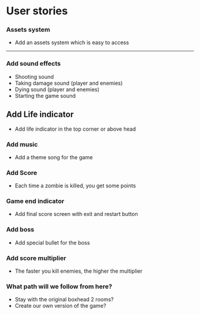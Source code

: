 

# User stories

### Assets system
- Add an assets system which is easy to access


----------------------------------------------------

### Add sound effects
- Shooting sound
- Taking damage sound (player and enemies)
- Dying sound (player and enemies)
- Starting the game sound

## Add Life indicator
- Add life indicator in the top corner or above head

### Add music
- Add a theme song for the game

### Add Score
- Each time a zombie is killed, you get some points

### Game end indicator
- Add final score screen with exit and restart button

### Add boss
- Add special bullet for the boss

### Add score multiplier
- The faster you kill enemies, the higher the multiplier

### What path will we follow from here?
- Stay with the original boxhead 2 rooms?
- Create our own version of the game?